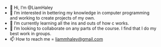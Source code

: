 - 👋 Hi, I’m @LiamHaley
- 👀 I’m interested in bettering my knowledge in computer programming and working to create projects of my own.
- 🌱 I’m currently learning all the ins and outs of how c works.
- 💞️ I’m looking to collaborate on any parts of the course. I find that I do my best work in groups.
- 📫 How to reach me = liammhaley@gmail.com

<!---
LiamHaley/LiamHaley is a ✨ special ✨ repository because its `README.md` (this file) appears on your GitHub profile.
You can click the Preview link to take a look at your changes.
--->
